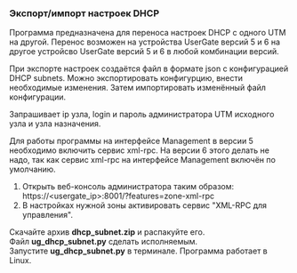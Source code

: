 <h3>Экспорт/импорт настроек DHCP</h3>

Программа предназначена для переноса настроек DHCP с одного UTM на другой.
Перенос возможен на устройства UserGate версий 5 и 6 на другое устройсво UserGate версий 5 и 6 в любой комбинации версий.<br>

При экспорте настроек создаётся файл в формате json с конфигурацией DHCP subnets.
Можно экспортировать конфигурцию, внести необходимые изменения. Затем импортировать изменённый файл конфигурации.

Запрашивает ip узла, login и пароль администратора UTM исходного узла и узла назначения.

Для работы программы на интерфейсе Management в версии 5 необходимо включить сервис xml-rpc. На версии 6 этого
делать не надо, так как сервис xml-rpc на интерфейсе Management включён по умолчанию.
1. Открыть веб-консоль администратора таким образом: https://<usergate_ip>:8001/?features=zone-xml-rpc
2. В настройках нужной зоны активировать сервис "XML-RPC для управления".

Скачайте архив <b>dhcp_subnet.zip</b> и распакуйте его.<br>
Файл <b>ug_dhcp_subnet.py</b> сделать исполняемым.<br>
Запустите <b>ug_dhcp_subnet.py</b> в терминале. Программа работает в Linux.
